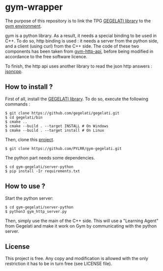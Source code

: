# gym-wrapper
The purpose of this repository is to link the TPG [GEGELATI library](https://github.com/gegelati/gegelati) to the [gym environment](https://gym.openai.com).

gym is a python library. As a result, it needs a special binding to be used in C++. To do so, http binding is used : it needs a server from the python side, and a client (using curl) from the C++ side. The code of these two components has been taken from [gym-http-api](https://github.com/openai/gym-http-api), before being modified in accordance to the free software licence.

To finish, the http api uses another library to read the json http answers : [jsoncpp](https://github.com/open-source-parsers/jsoncpp).

## How to install ?
First of all, install the [GEGELATI library](https://github.com/gegelati/gegelati). 
To do so, execute the following commands :
```
$ git clone https://github.com/gegelati/gegelati.git
$ cd gegelati/bin
$ cmake ..
$ cmake --build . --target INSTALL # On Windows
$ cmake --build . --target install # On Linux
```

Then, clone this [project](https://github.com/PYLRR/gym-gegelati).
```
$ git clone https://github.com/PYLRR/gym-gegelati.git
```

The python part needs some dependencies. 
```
$ cd gym-gegelati/server-python
$ pip install -Ir requirements.txt 
```

## How to use ?
Start the python server:
```
$ cd gym-gegelati/server-python
$ python3 gym_http_server.py
```

Then, simply use the main of the C++ side. This will use a "Learning Agent" from Gegelati and make it work on Gym by communicating with the python server.



## License
This project is free. Any copy and modification is allowed with the only restriction it has to be in turn free (see LICENSE file).
